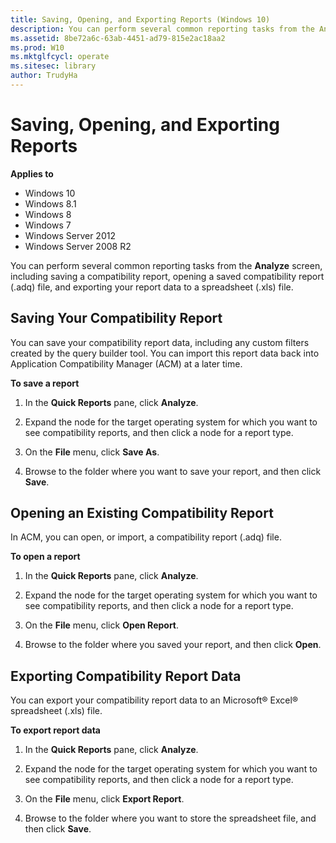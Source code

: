 ```yaml
---
title: Saving, Opening, and Exporting Reports (Windows 10)
description: You can perform several common reporting tasks from the Analyze screen, including saving a compatibility report, opening a saved compatibility report (.adq) file, and exporting your report data to a spreadsheet (.xls) file.
ms.assetid: 8be72a6c-63ab-4451-ad79-815e2ac18aa2
ms.prod: W10
ms.mktglfcycl: operate
ms.sitesec: library
author: TrudyHa
---
```


# Saving, Opening, and Exporting Reports


**Applies to**

-   Windows 10
-   Windows 8.1
-   Windows 8
-   Windows 7
-   Windows Server 2012
-   Windows Server 2008 R2

You can perform several common reporting tasks from the **Analyze** screen, including saving a compatibility report, opening a saved compatibility report (.adq) file, and exporting your report data to a spreadsheet (.xls) file.

## Saving Your Compatibility Report


You can save your compatibility report data, including any custom filters created by the query builder tool. You can import this report data back into Application Compatibility Manager (ACM) at a later time.

**To save a report**

1.  In the **Quick Reports** pane, click **Analyze**.

2.  Expand the node for the target operating system for which you want to see compatibility reports, and then click a node for a report type.

3.  On the **File** menu, click **Save As**.

4.  Browse to the folder where you want to save your report, and then click **Save**.

## Opening an Existing Compatibility Report


In ACM, you can open, or import, a compatibility report (.adq) file.

**To open a report**

1.  In the **Quick Reports** pane, click **Analyze**.

2.  Expand the node for the target operating system for which you want to see compatibility reports, and then click a node for a report type.

3.  On the **File** menu, click **Open Report**.

4.  Browse to the folder where you saved your report, and then click **Open**.

## Exporting Compatibility Report Data


You can export your compatibility report data to an Microsoft® Excel® spreadsheet (.xls) file.

**To export report data**

1.  In the **Quick Reports** pane, click **Analyze**.

2.  Expand the node for the target operating system for which you want to see compatibility reports, and then click a node for a report type.

3.  On the **File** menu, click **Export Report**.

4.  Browse to the folder where you want to store the spreadsheet file, and then click **Save**.

 

 





